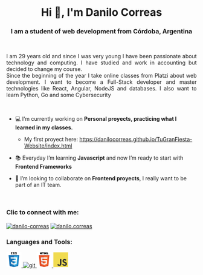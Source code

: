 <h1 align="center">Hi 👋, I'm Danilo Correas</h1>
<h3 align="center">I am a student of web development from Córdoba, Argentina</h3><br>

<p align="justify">I am 29 years old and since I was very young I have been passionate about technology and computing. I have studied and work in accounting but decided to change my course.<br>Since the beginning of the year I take online classes from Platzi about web development. I want to become a Full-Stack developer and master technologies like React, Angular, NodeJS and databases.
I also want to learn Python, Go and some Cybersecurity</p><br>

- :computer: I’m currently working on **Personal proyects, practicing what I learned in my classes.**
    - My first proyect here: https://danilocorreas.github.io/TuGranFiesta-Website/index.html
    
- :books: Everyday I’m learning **Javascript** and now I’m ready to start with **Frontend Frameworks**

- :mag_right: I’m looking to collaborate on **Frontend proyects**, I really want to be part of an IT team. 

<br>

<h3 align="left">Clic to connect with me:</h3>
<p align="left">
<a href="https://linkedin.com/in/danilo-correas" target="blank"><img align="center" src="https://raw.githubusercontent.com/rahuldkjain/github-profile-readme-generator/master/src/images/icons/Social/linked-in-alt.svg" alt="danilo-correas" height="30" width="40" /></a>
<a href="https://instagram.com/danilo.correas" target="blank"><img align="center" src="https://raw.githubusercontent.com/rahuldkjain/github-profile-readme-generator/master/src/images/icons/Social/instagram.svg" alt="danilo.correas" height="30" width="40" /></a>
</p>

<h3 align="left">Languages and Tools:</h3>
<p align="left"> <a href="https://www.w3schools.com/css/" target="_blank" rel="noreferrer"> <img src="https://raw.githubusercontent.com/devicons/devicon/master/icons/css3/css3-original-wordmark.svg" alt="css3" width="40" height="40"/> </a> <a href="https://git-scm.com/" target="_blank" rel="noreferrer"> <img src="https://www.vectorlogo.zone/logos/git-scm/git-scm-icon.svg" alt="git" width="40" height="40"/> </a> <a href="https://www.w3.org/html/" target="_blank" rel="noreferrer"> <img src="https://raw.githubusercontent.com/devicons/devicon/master/icons/html5/html5-original-wordmark.svg" alt="html5" width="40" height="40"/> </a> <a href="https://developer.mozilla.org/en-US/docs/Web/JavaScript" target="_blank" rel="noreferrer"> <img src="https://raw.githubusercontent.com/devicons/devicon/master/icons/javascript/javascript-original.svg" alt="javascript" width="40" height="40"/> </a> </p>
